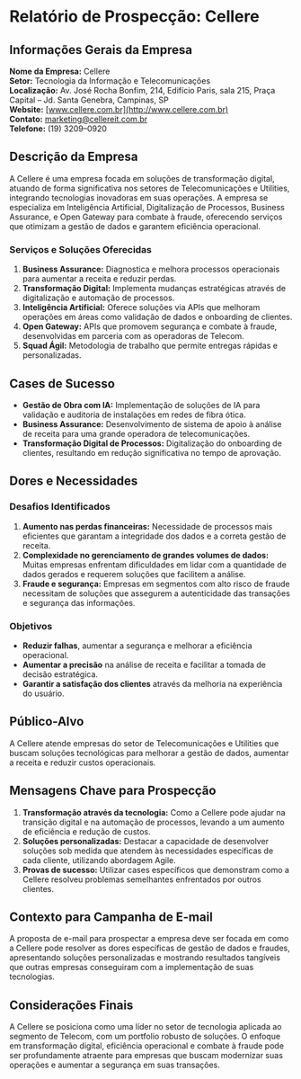 # Relatório de Prospecção: Cellere

## Informações Gerais da Empresa
**Nome da Empresa:** Cellere  
**Setor:** Tecnologia da Informação e Telecomunicações  
**Localização:** Av. José Rocha Bonfim, 214, Edifício Paris, sala 215, Praça Capital – Jd. Santa Genebra, Campinas, SP  
**Website:** [www.cellere.com.br](http://www.cellere.com.br)  
**Contato:** marketing@cellereit.com.br  
**Telefone:** (19) 3209–0920  

## Descrição da Empresa
A Cellere é uma empresa focada em soluções de transformação digital, atuando de forma significativa nos setores de Telecomunicações e Utilities, integrando tecnologias inovadoras em suas operações. A empresa se especializa em Inteligência Artificial, Digitalização de Processos, Business Assurance, e Open Gateway para combate à fraude, oferecendo serviços que otimizam a gestão de dados e garantem eficiência operacional.

### Serviços e Soluções Oferecidas
1. **Business Assurance:** Diagnostica e melhora processos operacionais para aumentar a receita e reduzir perdas.
2. **Transformação Digital:** Implementa mudanças estratégicas através de digitalização e automação de processos.
3. **Inteligência Artificial:** Oferece soluções via APIs que melhoram operações em áreas como validação de dados e onboarding de clientes.
4. **Open Gateway:** APIs que promovem segurança e combate à fraude, desenvolvidas em parceria com as operadoras de Telecom.
5. **Squad Ágil:** Metodologia de trabalho que permite entregas rápidas e personalizadas.

## Cases de Sucesso
- **Gestão de Obra com IA:** Implementação de soluções de IA para validação e auditoria de instalações em redes de fibra ótica.
- **Business Assurance:** Desenvolvimento de sistema de apoio à análise de receita para uma grande operadora de telecomunicações.
- **Transformação Digital de Processos:** Digitalização do onboarding de clientes, resultando em redução significativa no tempo de aprovação.
  
## Dores e Necessidades
### Desafios Identificados
1. **Aumento nas perdas financeiras:** Necessidade de processos mais eficientes que garantam a integridade dos dados e a correta gestão de receita.
2. **Complexidade no gerenciamento de grandes volumes de dados:** Muitas empresas enfrentam dificuldades em lidar com a quantidade de dados gerados e requerem soluções que facilitem a análise.
3. **Fraude e segurança:** Empresas em segmentos com alto risco de fraude necessitam de soluções que assegurem a autenticidade das transações e segurança das informações.

### Objetivos
- **Reduzir falhas**, aumentar a segurança e melhorar a eficiência operacional.
- **Aumentar a precisão** na análise de receita e facilitar a tomada de decisão estratégica.
- **Garantir a satisfação dos clientes** através da melhoria na experiência do usuário.

## Público-Alvo
A Cellere atende empresas do setor de Telecomunicações e Utilities que buscam soluções tecnológicas para melhorar a gestão de dados, aumentar a receita e reduzir custos operacionais.

## Mensagens Chave para Prospecção
1. **Transformação através da tecnologia:** Como a Cellere pode ajudar na transição digital e na automação de processos, levando a um aumento de eficiência e redução de custos.
2. **Soluções personalizadas:** Destacar a capacidade de desenvolver soluções sob medida que atendem às necessidades específicas de cada cliente, utilizando abordagem Agile.
3. **Provas de sucesso:** Utilizar cases específicos que demonstram como a Cellere resolveu problemas semelhantes enfrentados por outros clientes.

## Contexto para Campanha de E-mail
A proposta de e-mail para prospectar a empresa deve ser focada em como a Cellere pode resolver as dores específicas de gestão de dados e fraudes, apresentando soluções personalizadas e mostrando resultados tangíveis que outras empresas conseguiram com a implementação de suas tecnologias. 

## Considerações Finais
A Cellere se posiciona como uma líder no setor de tecnologia aplicada ao segmento de Telecom, com um portfolio robusto de soluções. O enfoque em transformação digital, eficiência operacional e combate à fraude pode ser profundamente atraente para empresas que buscam modernizar suas operações e aumentar a segurança em suas transações.
